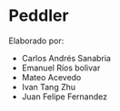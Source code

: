 # Peddler

Elaborado por:

  - Carlos Andrés Sanabria
  - Emanuel Ríos bolivar
  - Mateo Acevedo
  - Ivan Tang Zhu
  - Juan Felipe Fernandez
